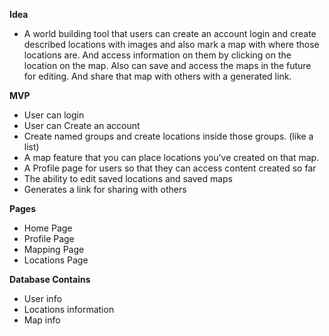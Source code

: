 ﻿**Idea**

- A world building tool that users can create an account login and create described locations with images and also mark a map with where those locations are. And access information on them by clicking on the location on the map. Also can save and access the maps in the future for editing. And share that map with others with a generated link.

**MVP**

- User can login
- User can Create an account
- Create named groups and create locations inside those groups. (like a list)
- A map feature that you can place locations you’ve created on that map.
- A Profile page for users so that they can access content created so far
- The ability to edit saved locations and saved maps
- Generates a link for sharing with others

**Pages**

- Home Page
- Profile Page
- Mapping Page
- Locations Page

**Database Contains**

- User info
- Locations information
- Map info
